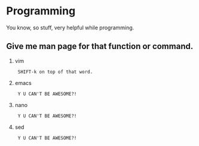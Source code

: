 Programming
===========

You know, so stuff, very helpful while programming.

Give me man page for that function or command.
----------------------------------------------

1. vim

        SHIFT-k on top of that word.

1. emacs

        Y U CAN'T BE AWESOME?!

1. nano

        Y U CAN'T BE AWESOME?!

1. sed

        Y U CAN'T BE AWESOME?!
